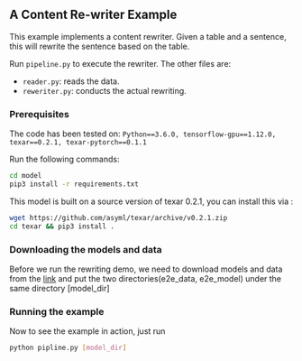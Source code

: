 ## A Content Re-writer Example

This example implements a content rewriter. Given a table and a sentence, this
will rewrite the sentence based on the table.

Run `pipeline.py` to execute the rewriter. The other files are:
 - `reader.py`: reads the data.
 - `reweriter.py`: conducts the actual rewriting.

### Prerequisites

The code has been tested on:
`Python==3.6.0, tensorflow-gpu==1.12.0, texar==0.2.1, texar-pytorch==0.1.1`

Run the following commands:

```bash
cd model
pip3 install -r requirements.txt
```

This model is built on a source version of texar 0.2.1, you can install this 
 via :
 
```bash
wget https://github.com/asyml/texar/archive/v0.2.1.zip
cd texar && pip3 install .
```

### Downloading the models and data

Before we run the rewriting demo, we need to download models and data from the 
[link](https://drive.google.com/drive/folders/1jNaJ_R_f89G8xbAC8iwe49Yx_Z-LXr0i?usp=sharing) 
and put the two directories(e2e_data, e2e_model) under the same directory [model_dir]

### Running the example

Now to see the example in action, just run

```bash
python pipline.py [model_dir]
```
